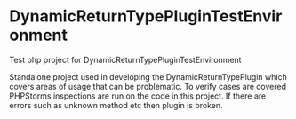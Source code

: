 DynamicReturnTypePluginTestEnvironment
======================================

Test php project for DynamicReturnTypePluginTestEnvironment

Standalone project used in developing the DynamicReturnTypePlugin which covers areas of usage that can be problematic.
To verify cases are covered PHPStorms inspections are run on the code in this project. If there are errors such as
unknown method etc then plugin is broken.
